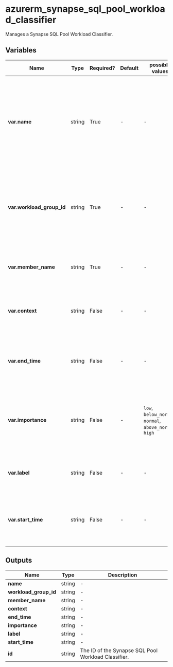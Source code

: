 # azurerm_synapse_sql_pool_workload_classifier

Manages a Synapse SQL Pool Workload Classifier.

## Variables

| Name | Type | Required? | Default  | possible values | Description |
| ---- | ---- | --------- | -------- | ----------- | ----------- |
| **var.name** | string | True | -  |  -  | The name which should be used for this Synapse SQL Pool Workload Classifier. Changing this forces a new Synapse SQL Pool Workload Classifier to be created. | 
| **var.workload_group_id** | string | True | -  |  -  | The ID of the Synapse SQL Pool Workload Group. Changing this forces a new Synapse SQL Pool Workload Classifier to be created. | 
| **var.member_name** | string | True | -  |  -  | The workload classifier member name used to classified against. | 
| **var.context** | string | False | -  |  -  | Specifies the session context value that a request can be classified against. | 
| **var.end_time** | string | False | -  |  -  | The workload classifier end time for classification. It's of the `HH:MM` format in UTC time zone. | 
| **var.importance** | string | False | -  |  `low`, `below_normal`, `normal`, `above_normal`, `high`  | The workload classifier importance. The allowed values are `low`, `below_normal`, `normal`, `above_normal` and `high`. | 
| **var.label** | string | False | -  |  -  | Specifies the label value that a request can be classified against. | 
| **var.start_time** | string | False | -  |  -  | The workload classifier start time for classification. It's of the `HH:MM` format in UTC time zone. | 



## Outputs

| Name | Type | Description |
| ---- | ---- | --------- | 
| **name** | string  | - | 
| **workload_group_id** | string  | - | 
| **member_name** | string  | - | 
| **context** | string  | - | 
| **end_time** | string  | - | 
| **importance** | string  | - | 
| **label** | string  | - | 
| **start_time** | string  | - | 
| **id** | string  | The ID of the Synapse SQL Pool Workload Classifier. | 